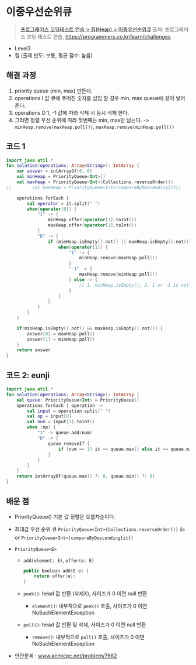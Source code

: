 # 이중우선순위큐

> [프로그래머스 코딩테스트 연습 > 힙(Heap) > 이중우선순위큐](https://programmers.co.kr/learn/courses/30/lessons/42628)
> 출처: 프로그래머스 코딩 테스트 연습, https://programmers.co.kr/learn/challenges

- Level3
- 힙 (출제 빈도: 보통, 평균 점수: 높음)

## 해결 과정

1. priority queue (min, max) 만든다.
2. operations I 값 큐에 주어진 숫자를 삽입 할 경우 min, max queue에 같이 넣어 준다.
3. operations D 1, -1 값에 따라 삭제 시 동시 삭제 한다.
4. 그러면 정렬 우선 순위에 따라 첫번째는 min, max만 남는다.
   -> `minHeap.remove(maxHeap.poll())`, `maxHeap.remove(minHeap.poll())`

## 코드 1

```kotlin
import java.util.*
fun solution(operations: Array<String>): IntArray {
    var answer = intArrayOf(0, 0)
    val minHeap = PriorityQueue<Int>()
    val maxHeap = PriorityQueue<Int>(Collections.reverseOrder())
//        val maxHeap = PriorityQueue<Int>(compareByDescending{it})

    operations.forEach {
        val operator = it.split(" ")
        when(operator[0]) {
            "I" -> {
                minHeap.offer(operator[1].toInt())
                maxHeap.offer(operator[1].toInt())
            }
            "D" -> {
                if (minHeap.isEmpty().not() || maxHeap.isEmpty().not()) {
                    when(operator[1]) {
                        "1" -> {
                            minHeap.remove(maxHeap.poll())
                        }
                        "-1" -> {
                            maxHeap.remove(minHeap.poll())
                        } else -> {
                            // 1. minHeap.isEmpty(), 2. 1 or -1 is not
                        }
                    }
                }
            }
        }
    }

    if(minHeap.isEmpty().not() && maxHeap.isEmpty().not()) {
        answer[0] = maxHeap.poll()
        answer[1] = minHeap.poll()
    }
    return answer
}
```

## 코드 2: eunji

```kotlin
import java.util.*
fun solution(operations: Array<String>): IntArray {
    val queue: PriorityQueue<Int> = PriorityQueue()
    operations.forEach { operation ->
        val input = operation.split(" ")
        val op = input[0]
        val num = input[1].toInt()
        when (op) {
            "I" -> queue.add(num)
            "D" -> {
                queue.removeIf {
                    if (num == 1) it == queue.max() else it == queue.min()
                }
            }
        }
    }
    return intArrayOf(queue.max() ?: 0, queue.min() ?: 0)
}
```

## 배운 점

- PriorityQueue<Int>() 기본 값 정렬은 오름차순이다.
- 최대값 우선 순위 큐 `PriorityQueue<Int>(Collections.reverseOrder())` 👍 or `PriorityQueue<Int>(compareByDescending{it})`

- `PriorityQueue<E>`

  - `add(element: E)`, `offer(e: E)`

    ```kotlin
    public boolean add(E e) {
        return offer(e);
    }
    ```

  - `peek()`: head 값 반환 (삭제X), 사이즈가 0 이면 null 반환
    - `element()`: 내부적으로 `peek()` 호출, 사이즈가 0 이면 NoSuchElementException
  - `poll()`: head 값 반환 및 삭제, 사이즈가 0 이면 null 반환
    - `remove()`: 내부적으로 `poll()` 호출, 사이즈가 0 이면 NoSuchElementException

- 얀관문제 : www.acmicpc.net/problem/7662
